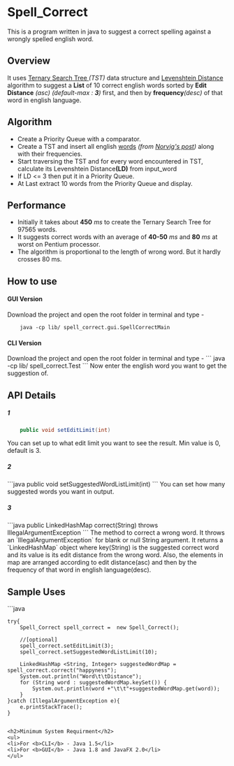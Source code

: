 # Spell_Correct
This is a program written in java to suggest a correct spelling against a wrongly spelled english word. 


<h2>Overview</h2>

It uses <a href="https://en.wikipedia.org/wiki/Ternary_search_tree">Ternary Search Tree </a><em>(TST)</em> data structure and <a href="https://en.wikipedia.org/wiki/Levenshtein_distance">Levenshtein Distance</a> algorithm to suggest a <b>List</b> of 10 correct english words sorted by <b>Edit Distance</b> <em>(asc)</em> <i>(default-max : <b>3</b>)</i> first, and then by <b>frequency</b><em>(desc)</em> of that word in english language.

<h2>Algorithm</h2>
<ul>
<li>Create a Priority Queue with a comparator.</li>
<li>Create a TST and insert all english <a href="http://norvig.com/google-books-common-words.txt">words</a> <em>(from <a href="http://norvig.com/mayzner.html">Norvig's post</a>)</em> along with their frequencies.</li>		
<li>Start traversing the TST and for every word encountered in TST, calculate its Levenshtein Distance<b>(LD)</b> from input_word</li>
<li>If LD <= 3 then put it in a Priority Queue.</li>
<li>At Last extract 10 words from the Priority Queue and display.</li>
</ul>

<h2>Performance </h2>
<ul>
<li>Initially it takes about <b>450</b><em> ms</em> to create the Ternary Search Tree for 97565 words.</li> 
<li>It suggests correct words with an average of <b>40-50</b> <em>ms</em> and <b>80</b> <em>ms</em> at worst on Pentium processor.</li>
<li>The algorithm is proportional to the length of wrong word. But it hardly crosses 80 ms.</li>
</ul>

<h2>How to use</h2>
<h4>GUI Version</h4>

Download the project and open the root folder in terminal and type -

```
	java -cp lib/ spell_correct.gui.SpellCorrectMain 
```
<h4>CLI Version</h4>
Download the project and open the root folder in terminal and type -
``` 
	java -cp lib/ spell_correct.Test 
```
Now enter the english word you want to get the suggestion of.


<h2>API Details</h2>
<h5>1</h5>

```java
	public void setEditLimit(int)
```
You can set up to what edit limit you want to see the result. Min value is 0, default is 3.

<h5>2</h5>
```java
	public void setSuggestedWordListLimit(int)
```
You can set how many suggested words you want in output.


<h5>3</h5>
```java
	public LinkedHashMap<String, Integer> correct(String) throws IllegalArgumentException
```
The method to correct a wrong word. It throws an `IllegalArgumentException` for blank or null String argument. It returns a `LinkedHashMap<String, Integer>` object where key(String) is the suggested correct word and its value is its edit distance from the wrong word. Also, the elements in map are arranged according to edit distance(asc) and then by the frequency of that word in english language(desc).

<h2>Sample Uses</h2>
```java

	try{
		Spell_Correct spell_correct =  new Spell_Correct();
		
		//[optional]
		spell_correct.setEditLimit(3); 
		spell_correct.setSuggestedWordListLimit(10);
		
		LinkedHashMap <String, Integer> suggestedWordMap = spell_correct.correct("happyness");
		System.out.println("Word\t\tDistance");
		for (String word : suggestedWordMap.keySet()) {
			System.out.println(word +"\t\t"+suggestedWordMap.get(word));
		}
	}catch (IllegalArgumentException e){
		e.printStackTrace();
	}

```

<h2>Minimum System Requirment</h2>
<ul>
<li>For <b>CLI</b> - Java 1.5</li>
<li>For <b>GUI</b> - Java 1.8 and JavaFX 2.0</li>
</ul>
